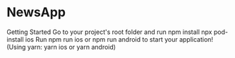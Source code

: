 # NewsApp
Getting Started
Go to your project's root folder and run npm install
npx pod-install ios
Run npm run ios or npm run android to start your application!
(Using yarn: yarn ios or yarn android)